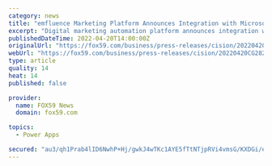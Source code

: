 ```yaml
---
category: news
title: "emfluence Marketing Platform Announces Integration with Microsoft Power Apps"
excerpt: "Digital marketing automation platform announces integration with Microsoft Power Apps, providing powerful marketing automation capabilities to Power Apps. KANSAS CITY, Mo., April 20, 2022 ..."
publishedDateTime: 2022-04-20T14:00:00Z
originalUrl: "https://fox59.com/business/press-releases/cision/20220420CG28201/emfluence-marketing-platform-announces-integration-with-microsoft-power-apps/"
webUrl: "https://fox59.com/business/press-releases/cision/20220420CG28201/emfluence-marketing-platform-announces-integration-with-microsoft-power-apps/"
type: article
quality: 14
heat: 14
published: false

provider:
  name: FOX59 News
  domain: fox59.com

topics:
  - Power Apps

secured: "au3/qh1Prab4lID6NwhP+Hj/gwkJ4wTKc1AYE5fTtNTjpRVi4vmsG/KXDGi/efN/ulHNPiPkyc2yhbWeq6MwFHG3kSvosGK1SkkJsBt6NzTwRvoQxKKSp3TBZfBy4FMUY91yFDRJQ72c4a3k0aiYDaMJKiscGUeGW6pXFtU2WYrZQleFAeyxJraBEn5Lvhyqf3o6odYzP0QUZsXTsHngwt0gfOUNg0vCQGQ+yBxXBTz7aOi6akbGxfbwCzFBJFVzzBUtmygJ58T/OVgs5oPy26TT0jefLbT/+OsGrYBxvspnFZqfuUG7wylTNn6MnyjT63tyF0lm8OCUGIkve5n+XXWGRaZQXRoZTTnixdYTKh4=;NzShcldssZfpYWeHYcP9sQ=="
---
```


